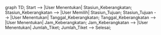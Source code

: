 <!DOCTYPE html>
<html lang="en">
<head>
    <meta charset="UTF-8">
    <meta name="viewport" content="width=device-width, initial-scale=1.0">
    <title>Flowchart dengan Mermaid</title>
    <script type="module">
        import mermaid from 'https://cdn.jsdelivr.net/npm/mermaid@9.1.1/dist/mermaid.esm.min.mjs';
        document.addEventListener('DOMContentLoaded', function() {
            mermaid.initialize({ startOnLoad: true });
        });
    </script>
</head>
<body>
    <div class="mermaid">
        graph TD;
        Start --> |User Menentukan| Stasiun_Keberangkatan;
        Stasiun_Keberangkatan --> |User Memilih| Stasiun_Tujuan;
        Stasiun_Tujuan --> |User Menentukan| Tanggal_Keberangkatan;
        Tanggal_Keberangkatan --> |User Menentukan| Jam_Keberangkatan;
        Jam_Keberangkatan --> |User Menentukan| Jumlah_Tiket;
        Jumlah_Tiket --> Selesai;
    </div>
</body>
</html>
